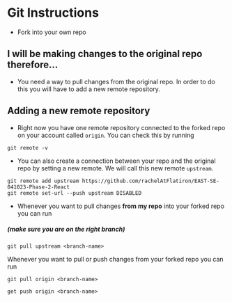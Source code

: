# Git Instructions

- Fork into your own repo

## I will be making changes to the original repo therefore...

- You need a way to pull changes from the original repo.  In order to do this you will have to add a new remote repository.

## Adding a new remote repository 

- Right now you have one remote repository connected to the forked repo on your account called `origin`.  You can check this by running
```
git remote -v
```

- You can also create a connection between your repo and the original repo by setting a new remote.  We will call this new remote `upstream`.

```
git remote add upstream https://github.com/rachelAtFlatiron/EAST-SE-041023-Phase-2-React
git remote set-url --push upstream DISABLED
```

- Whenever you want to pull changes <strong>from my repo</strong> into your forked repo you can run
##### (make sure you are on the right branch)
``` 
git pull upstream <branch-name>
```


Whenever you want to pull or push changes from your forked repo you can run

```
git pull origin <branch-name>
```

```
get push origin <branch-name>
```